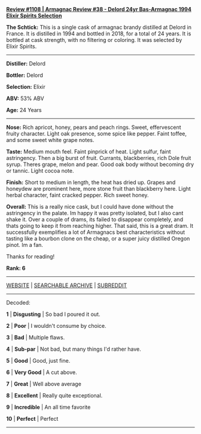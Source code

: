 
[**Review #1108 | Armagnac Review #38 - Delord 24yr Bas-Armagnac 1994 Elixir Spirits Selection**]( https://t8ke.review/review-1108-delord-24yr-bas-armagnac-1994-elixir-spirits-selection/)

**The Schtick:** This is a single cask of armagnac brandy distilled at Delord in France. It is distilled in 1994 and bottled in 2018, for a total of 24 years. It is bottled at cask strength, with no filtering or coloring. It was selected by Elixir Spirits. 

-----

**Distiller:** Delord

**Bottler:** Delord

**Selection:** Elixir

**ABV:**  53% ABV

**Age:** 24 Years 

-----

**Nose:**  Rich apricot, honey, pears and peach rings. Sweet, effervescent fruity character. Light oak presence, some spice like pepper. Faint toffee, and some sweet white grape notes.  

**Taste:** Medium mouth feel. Faint pinprick of heat. Light sulfur, faint astringency. Then a big burst of fruit. Currants, blackberries, rich Dole fruit syrup. Theres grape, melon and pear. Good oak body without becoming dry or tannic. Light cocoa note. 

**Finish:** Short to medium in length, the heat has dried up. Grapes and honeydew are prominent here, more stone fruit than blackberry here. Light herbal character, faint cracked pepper. Rich sweet honey. 

**Overall:** This is a really nice cask, but I could have done without the astringency in the palate. Im happy it was pretty isolated, but I also cant shake it. Over a couple of drams, its failed to disappear completely, and thats going to keep it from reaching higher. That said, this is a great dram. It successfully exemplifies a lot of Armagnacs best characteristics without tasting like a bourbon clone on the cheap, or a super juicy distilled Oregon pinot. Im a fan. 

Thanks for reading!

**Rank: 6**



-----

[WEBSITE](https://t8ke.review) | [SEARCHABLE ARCHIVE](https://t8ke.review/review-archive/) | [SUBREDDIT](https://reddit.com/r/t8kereviews)

-----

Decoded:

**1** | **Disgusting** | So bad I poured it out.

**2** | **Poor** | I wouldn't consume by choice.

**3** | **Bad** | Multiple flaws.

**4** | **Sub-par** | Not bad, but many things I'd rather have.

**5** | **Good** | Good, just fine.

**6** | **Very Good** | A cut above.

**7** | **Great** | Well above average

**8** | **Excellent** | Really quite exceptional.

**9** | **Incredible** | An all time favorite

**10** | **Perfect** | Perfect

----

